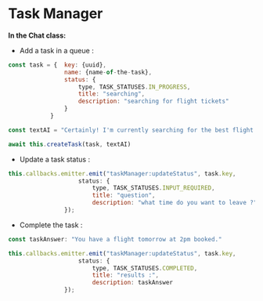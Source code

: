 # Task Manager

**In the Chat class:**

- Add a task in a queue :

```jsx
const task = {	key: {uuid}, 
				name: {name-of-the-task}, 
				status: {
					type, TASK_STATUSES.IN_PROGRESS,
					title: "searching", 
					description: "searching for flight tickets"
				}
			}

const textAI = "Certainly! I'm currently searching for the best flight options to Bali for you"

await this.createTask(task, textAI)
```

- Update a task status :

```jsx
this.callbacks.emitter.emit("taskManager:updateStatus", task.key, 
					status: {
						type, TASK_STATUSES.INPUT_REQUIRED,
						title: "question", 
						description: "what time do you want to leave ?"
				});
```

- Complete the task :

```jsx
const taskAnswer: "You have a flight tomorrow at 2pm booked."

this.callbacks.emitter.emit("taskManager:updateStatus", task.key, 
					status: {
						type, TASK_STATUSES.COMPLETED,
						title: "results :", 
						description: taskAnswer
				});
		
```